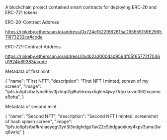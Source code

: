 A blockchain project contained smart contracts for deploying ERC-20 and ERC-721 tokens

ERC-20-Contract Address

https://rinkeby.etherscan.io/address/0x724e1522f862615aD65555159E256511873232ca#code

ERC-721-Contract Address

https://rinkeby.etherscan.io/address/0xdb2a3000da09564f05f65772f7046d1924b89383#code

Metadata of first mint

{
  "name": "First NFT",
  "description": "First NFT I minted, screen of my screen",
  "image": "ipfs.io/ipfs/bafybeih5v3jvhnp2gl6u5hxoyx5glen4jwy7fdyxkcvm3i62xcpmoe5oha",
}

Metadata of second mint

{
  "name": "Second NFT",
  "description": "Second NFT I minted, screenshot of hash splash screen",
  "image": "ipfs.io/ipfs/bafkreiaeyqgt3yn3i3ndghdgp7av22c5jhdgaoekny4kpv3umu3wq6wriq"
}
